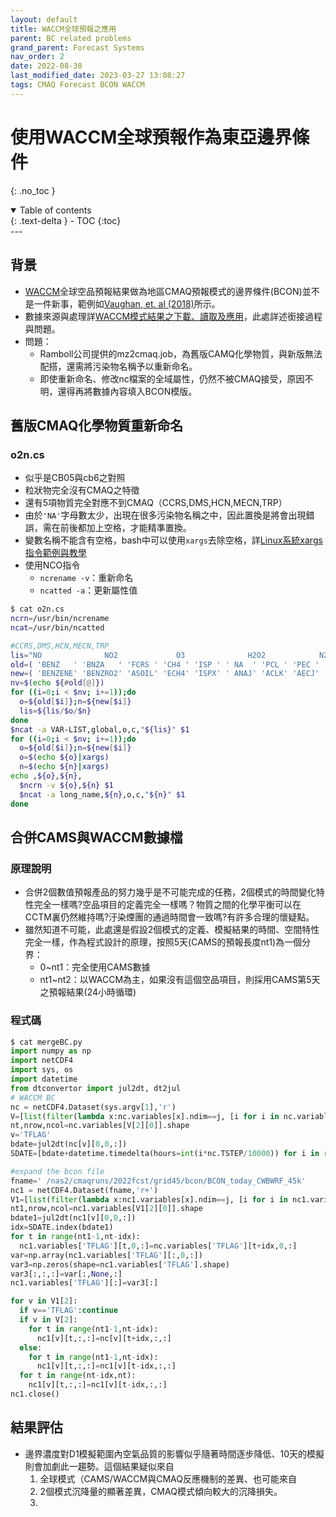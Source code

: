 ```yaml
---
layout: default
title: WACCM全球預報之應用
parent: BC related problems
grand_parent: Forecast Systems
nav_order: 2
date: 2022-08-30
last_modified_date: 2023-03-27 13:08:27
tags: CMAQ Forecast BCON WACCM 
---
```


# 使用WACCM全球預報作為東亞邊界條件

{: .no_toc }

<details open markdown="block">
  <summary>
    Table of contents
  </summary>
  {: .text-delta }
- TOC
{:toc}
</details>
---

## 背景

- [WACCM][WACCM]全球空品預報結果做為地區CMAQ預報模式的邊界條件(BCON)並不是一件新事，範例如[Vaughan, et. al (2018)][1]所示。
- 數據來源與處理詳[WACCM模式結果之下載、讀取及應用][w1]，此處詳述銜接過程與問題。
- 問題：
  - Ramboll公司提供的mz2cmaq.job，為舊版CAMQ化學物質，與新版無法配搭，還需將污染物名稱予以重新命名。
  - 即使重新命名、修改nc檔案的全域屬性，仍然不被CMAQ接受，原因不明，還得再將數據內容填入BCON模版。

## 舊版CMAQ化學物質重新命名

### o2n.cs

- 似乎是CB05與cb6之對照
- 粒狀物完全沒有CMAQ之特徵
- 還有5項物質完全對應不到CMAQ（CCRS,DMS,HCN,MECN,TRP）
- 由於`'NA'`字母數太少，出現在很多污染物名稱之中，因此置換是將會出現錯誤，需在前後都加上空格，才能精準置換。
- 變數名稱不能含有空格，bash中可以使用`xargs`去除空格，詳[Linux系統xargs指令範例與教學](https://blog.gtwang.org/linux/xargs-command-examples-in-linux-unix/)
- 使用NCO指令
  - `ncrename -v`：重新命名
  - `ncatted -a`：更新屬性值

```bash
$ cat o2n.cs
ncrn=/usr/bin/ncrename
ncat=/usr/bin/ncatted

#CCRS,DMS,HCN,MECN,TRP
lis="NO              NO2             O3              H2O2            N2O5            HNO3            PNA             PAN             OPAN            CO              PAR             OLE             IOLE            FORM            ALD2            MGLY            ETHA            ETH             ETHY            PRPA            ACET            ETOH            MEOH            MEPX            FACD            AACD            KET             ISOP            ISPD            TERP            TOL             XYL             BENZ            CRES            SO2             NH3             MECN            HCN             TOLA            XYLA            BNZA            ISP             TRP             CH4             DMS             GLY             PSO4            PNH4            SOA3            SOA4            POA             PEC             FCRS            CCRS            NA              PCL             NUMATKN         NUMACC          NUMCOR          SRFATKN         SRFACC          SRFCOR          "
old=( 'BENZ   ' 'BNZA   ' 'FCRS ' 'CH4 ' 'ISP ' ' NA  ' 'PCL ' 'PEC ' 'PNH4 ' 'POA  ' 'PSO4 ' 'SOA3 ' 'SOA4 ' 'TOLA  ' 'XYL  ' 'XYLA  ')
new=( 'BENZENE' 'BENZRO2' 'ASOIL' 'ECH4' 'ISPX' ' ANAJ' 'ACLK' 'AECJ' 'ANH4J' 'APOCJ' 'ASO4J' 'AMT3J' 'AMT4J' 'TOLRO2' 'XYLMN' 'XYLRO2')
nv=$(echo ${#old[@]})
for ((i=0;i < $nv; i+=1));do
  o=${old[$i]};n=${new[$i]}
  lis=${lis/$o/$n}
done
$ncat -a VAR-LIST,global,o,c,"${lis}" $1
for ((i=0;i < $nv; i+=1));do
  o=${old[$i]};n=${new[$i]}
  o=$(echo ${o}|xargs)
  n=$(echo ${n}|xargs)
echo ,${o},${n},
  $ncrn -v ${o},${n} $1
  $ncat -a long_name,${n},o,c,"${n}" $1
done
```

## 合併CAMS與WACCM數據檔

### 原理說明

- 合併2個數值預報產品的努力幾乎是不可能完成的任務，2個模式的時間變化特性完全一樣嗎?空品項目的定義完全一樣嗎？物質之間的化學平衡可以在CCTM裏仍然維持嗎?汙染煙團的通過時間會一致嗎?有許多合理的懷疑點。
- 雖然知道不可能，此處還是假設2個模式的定義、模擬結果的時間、空間特性完全一樣，作為程式設計的原理，按照5天(CAMS的預報長度nt1)為一個分界：
  - 0~nt1：完全使用CAMS數據
  - nt1~nt2：以WACCM為主，如果沒有這個空品項目，則採用CAMS第5天之預報結果(24小時循環)

### 程式碼

```python
$ cat mergeBC.py 
import numpy as np
import netCDF4
import sys, os
import datetime
from dtconvertor import jul2dt, dt2jul
# WACCM BC
nc = netCDF4.Dataset(sys.argv[1],'r')
V=[list(filter(lambda x:nc.variables[x].ndim==j, [i for i in nc.variables])) for j in [1,2,3,4]]
nt,nrow,ncol=nc.variables[V[2][0]].shape
v='TFLAG'
bdate=jul2dt(nc[v][0,0,:])
SDATE=[bdate+datetime.timedelta(hours=int(i*nc.TSTEP/10000)) for i in range(nt)]

#expand the bcon file
fname=' /nas2/cmaqruns/2022fcst/grid45/bcon/BCON_today_CWBWRF_45k'
nc1 = netCDF4.Dataset(fname,'r+')
V1=[list(filter(lambda x:nc1.variables[x].ndim==j, [i for i in nc1.variables])) for j in [1,2,3,4]]
nt1,nrow,ncol=nc1.variables[V1[2][0]].shape
bdate1=jul2dt(nc1[v][0,0,:])
idx=SDATE.index(bdate1)
for t in range(nt1-1,nt-idx):
  nc1.variables['TFLAG'][t,0,:]=nc.variables['TFLAG'][t+idx,0,:]
var=np.array(nc1.variables['TFLAG'][:,0,:])
var3=np.zeros(shape=nc1.variables['TFLAG'].shape)
var3[:,:,:]=var[:,None,:]
nc1.variables['TFLAG'][:]=var3[:]

for v in V1[2]:
  if v=='TFLAG':continue
  if v in V[2]:
    for t in range(nt1-1,nt-idx):
      nc1[v][t,:,:]=nc[v][t+idx,:,:]
  else:
    for t in range(nt1-1,nt-idx):
      nc1[v][t,:,:]=nc1[v][t-idx,:,:]
  for t in range(nt-idx,nt):
    nc1[v][t,:,:]=nc1[v][t-idx,:,:]
nc1.close()
```

## 結果評估

- 邊界濃度對D1模擬範圍內空氣品質的影響似乎隨著時間逐步降低、10天的模擬則會加劇此一趨勢。這個結果疑似來自
  1. 全球模式（CAMS/WACCM與CMAQ反應機制的差異、也可能來自
  2. 2個模式沉降量的顯著差異，CMAQ模式傾向較大的沉降損失。
  3. 
[w1]: <https://sinotec2.github.io/Focus-on-Air-Quality/AQana/GAQuality/3WACCM/> "FAQ->AQ Data Analysis->Global AQ Data Analysis->WACCM模式結果之下載、讀取及應用"
[WACCM]: <https://www2.acom.ucar.edu/gcm/waccm> "The Whole Atmosphere Community Climate Model (WACCM) is a comprehensive numerical model, spanning the range of altitude from the Earth's surface to the thermosphere"
[1]: <http://lar.wsu.edu/nw-airquest/docs/20181004_meeting/nwaq20181004_Vaughan_BCON_WACCM.pdf> "Joe Vaughan, Yunha Lee, Tom Jobson, Ahshid Etesamifard & Brian Lamb, 2018, A New BCON Processor for AIRPACT5, Northwest International Air Quality Environmental Science and Technology Consortium, NW AIRQUEST/REGIONAL MODELING CONSORTIUM MEETING, Thursday, October 4, 2018, Puget Sound Clean Air Agency, 1904 Third Avenue – Suite 105, Seattle, Washington"
